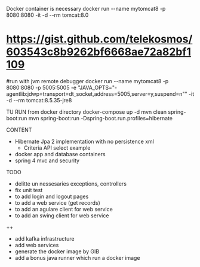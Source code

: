 Docker container is necessary
docker run --name mytomcat8 -p 8080:8080 -it -d --rm tomcat:8.0

# https://gist.github.com/telekosmos/603543c8b9262bf6668ae72a82bf1109
#run with jvm remote debugger
docker run --name mytomcat8 -p 8080:8080 -p 5005:5005 -e "JAVA_OPTS=\"-agentlib:jdwp=transport=dt_socket,address=5005,server=y,suspend=n\"" -it -d --rm tomcat:8.5.35-jre8


TU RUN
from docker directory
docker-compose up -d
mvn clean spring-boot:run
mvn spring-boot:run -Dspring-boot.run.profiles=hibernate


CONTENT
- Hibernate Jpa 2 implementation with no persistence xml
  - Criteria API select example
- docker app and database containers
- spring 4 mvc and security



TODO
 - delitte un nessesaries exceptions, controllers
 - fix unit test
 - to add login and logout pages
 - to add a web service (get records)
 - to add an agulare client for web service
 - to add an swing client for web service

 ++
 - add kafka infrastructure
 - add web services
 - generate the docker image by GIB
 - add a bonus java runner which run a docker image